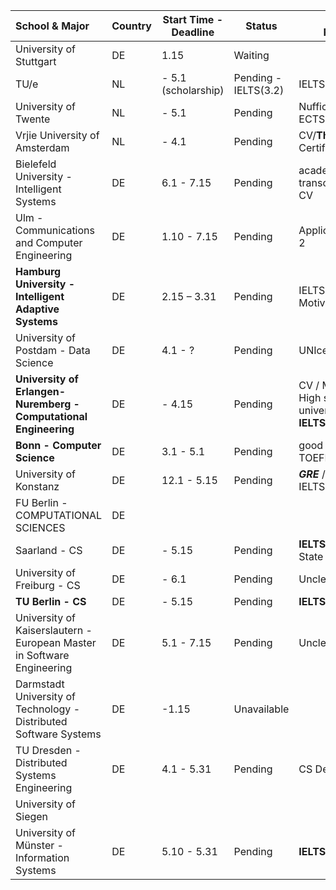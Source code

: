 | School & Major            | Country | Start Time - Deadline           | Status                 | Remained Requirements                       | Comments |
| :---------------------- | ------- | ------------------ | ---------------------- | ------------------------------------------- | -------- |
| University of Stuttgart | DE      | 1.15               | Waiting                |  |          |
| TU/e                    | NL      |  - 5.1 (scholarship) | Pending  - IELTS(3.2) | IELTS                                       |  |
| University of Twente | NL | - 5.1 | Pending | Nuffic Certificate/15 ECTS Research Project |  |
| Vrjie University of Amsterdam | NL | - 4.1 | Pending | CV/**Thesis**/Nuffic Certificate/IELTS:6.5/6.0 | Clear to Apply Now |
| Bielefeld University - Intelligent Systems | DE | 6.1 - 7.15 | Pending | academic certificates / transcript of records / CV | Easy? | 
| Ulm - Communications and Computer Engineering | DE | 1.10 - 7.15 | Pending |  Application form / DSH-2 | Not Available |
| **Hamburg University - Intelligent Adaptive Systems** | DE |  2.15 – 3.31 | Pending | IELTS 6.5 / Letter of Motivation / CV | [Futher Info](https://www.master-intelligent-adaptive-systems.com/apply-master-intelligent-adaptive-systems/) |
| University of Postdam - Data Science | DE | 4.1 - ? | Pending  | UNIcer. at least II? | [Futher info](https://www.uni-potsdam.de/en/studium/application-enrollment/application-master/consecutive.html) | 
|  **University of Erlangen-Nuremberg - Computational Engineering** | DE |  - 4.15 | Pending | CV / Motivation Letter / High school certificate / university certificates / **IELTS 6.0**| [Projects taught in Engilish](https://www.fau.eu/study/prospective-students/degree-programmes/international-degree-programmes/degree-programmes-taught-exclusively-in-english/) , [Further Info](https://www.ce.studium.fau.eu/prospective-students/application-%20master/) |
| **Bonn - Computer Science** | DE | 3.1 - 5.1 | Pending |  good to very good TOEFL or IELTS result | [Further Info](https://www.informatik.uni-bonn.de/en/for-students/master-of-science-in-computer-science/application?set_language=en) |
| University of Konstanz | DE | 12.1 - 5.15 | Pending | ***GRE*** / motivation letter / IELTS 6.5+ | [Further Info](https://www.daad.de/deutschland/studienangebote/studiengang/en/?a=detail&id=w6312&q=&degree=37&subjects%5B193%5D=1&studyareas%5B226%5D=1&courselanguage=2&locations=&universities%5B1%5D=1&admissionsemester=&sort=name&page=2)|
| FU Berlin - COMPUTATIONAL SCIENCES | DE | | | | 方向不适合：生物/地理 |
| Saarland - CS | DE | - 5.15 | Pending | **IELTS 7.0** / 2 LOR / CV / State of Purpose /   | [Requirements](https://informatics-campus.saarland/en/studium-studies/master-english/) |
| University of Freiburg - CS | DE | - 6.1 | Pending | Unclear: regular docs | [Further Info](http://www.studium.uni-freiburg.de/en/program-offerings/masters/info/181) | 
| **TU Berlin - CS** | DE | - 5.15 | Pending | **IELTS 6.5** | [Further Info](https://www.eecs.tu-berlin.de/menue/studium_und_lehre/studiengaenge/informatik_computer_science/master/computer_science_stupo_2015/bewerbung_und_zulassung/parameter/en/) |
| University of Kaiserslautern - European Master in Software Engineering | DE | 5.1 - 7.15 | Pending | Unclear | [Apply Docs](https://www.uni-kl.de/fileadmin/ha-4/45-FernStudienang/Studienrechtlich/1145-09-01-Checklist_Application_documents.pdf) / 学校一般，可以保底 |
| Darmstadt University of Technology - Distributed Software Systems | DE | -1.15 | Unavailable |
| TU Dresden - Distributed Systems Engineering | DE | 4.1 - 5.31 | Pending | CS Degree / IELTS 6.0 | [Further Info](https://tu-dresden.de/studium/vor-dem-studium/studienangebot/sins/sins_studiengang?autoid=49#admission_req) |
| University of Siegen |  | 
| University of Münster - Information Systems | DE | 5.10 - 5.31 | Pending | **IELTS 6.5** | [Further Info](https://www.wi.uni-muenster.de/prospective-students/our-courses-study/master-science-information-systems) / 很友好 |
